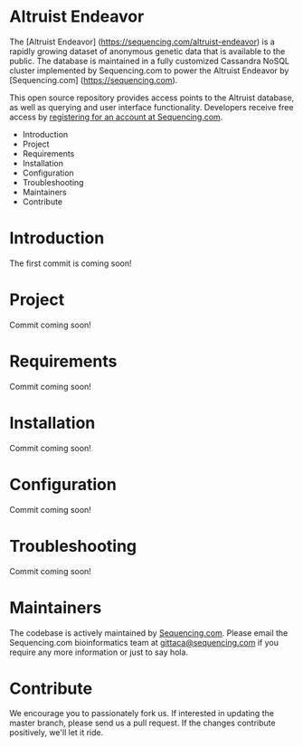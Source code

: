 Altruist Endeavor
=========================================
The [Altruist Endeavor] (https://sequencing.com/altruist-endeavor) is a rapidly growing dataset of anonymous genetic data that is available to the public. The database is maintained in a fully customized Cassandra NoSQL cluster implemented by Sequencing.com to power the Altruist Endeavor by [Sequencing.com] (https://sequencing.com). 

This open source repository provides access points to the Altruist database, as well as querying and user interface functionality. Developers receive free access by [registering for an account at Sequencing.com](https://sequencing.com/user/register).

* Introduction
* Project
* Requirements
* Installation
* Configuration
* Troubleshooting
* Maintainers
* Contribute

Introduction
=========================================
The first commit is coming soon!

Project
========================================
Commit coming soon!

Requirements
======================================
Commit coming soon!

Installation
======================================
Commit coming soon! 

Configuration
======================================
Commit coming soon!

Troubleshooting
======================================
Commit coming soon!

Maintainers
======================================
The codebase is actively maintained by [Sequencing.com](https://sequencing.com/). Please email the Sequencing.com bioinformatics team at gittaca@sequencing.com if you require any more information or just to say hola.

Contribute
======================================
We encourage you to passionately fork us. If interested in updating the master branch, please send us a pull request. If the changes contribute positively, we'll let it ride.

